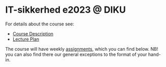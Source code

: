 # IT-sikkerhed e2023 @ DIKU

For details about the course see:
  * [Course Description](coursedescription2023.md)
  * [Lecture Plan](lectureplan2023.md)

The course will have weekly [assignments](assignments/), which you can find below. NB! you can also find there our general exceptions to the format of your hand-in.
